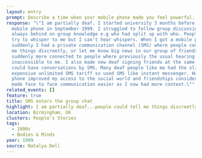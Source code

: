 ```yaml
---
layout: entry
prompt: Describe a time when your mobile phone made you feel powerful.
response: "\"I am partially deaf. I started university 3 months before I got a
  mobile phone in September 1999. I struggled to follow group discussions. I was
  always behind on group knowledge e.g who had split up with who. People would
  try to whisper to me but I can't hear whispers. When I got a mobile phone,
  suddenly I had a private communication channel (SMS) where people could tell
  me things discreetly, or let me know big news in our group of friends. I was
  suddenly more connected to people where previously the usual hearing ways were
  inaccessible to me. I also made new deaf signing friends at the same time, so
  could have conversations by SMS. Many deaf people like me had the slightly
  expensive unlimited SMS tariff so used SMS like instant messenger. Having the
  phone improved my access to the social world and friendships considerably and
  made face to face communication easier as I now had more context.\""
related_events: []
feature: true
title: SMS enters the group chat
highlight: I am partially deaf...people could tell me things discreetly over SMS.
location: Birmingham, UK
clusters: People's Stories
tags:
  - 1990s
  - Bodies & Minds
year: 1999
source: Natalya Dell
---
```

